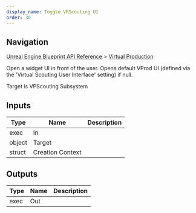 ```yaml
---
display_name: Toggle VRScouting UI
order: 30
---
```

## Navigation

[Unreal Engine Blueprint API Reference](https://dev.epicgames.com/documentation/en-us/unreal-engine/BlueprintAPI) > [Virtual Production](https://dev.epicgames.com/documentation/en-us/unreal-engine/BlueprintAPI/VirtualProduction)

Open a widget UI in front of the user. Opens default VProd UI (defined via the 'Virtual Scouting User Interface' setting) if null.

Target is VPScouting Subsystem

## Inputs

| Type | Name | Description |
| --- | --- | --- |
| exec | In |  |
| object | Target |  |
| struct | Creation Context |  |

## Outputs

| Type | Name | Description |
| --- | --- | --- |
| exec | Out |  |
